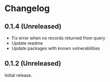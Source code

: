 # Changelog

## 0.1.4 (Unreleased)

* Fix error when no records returned from query
* Update readme
* Update packages with known vulnerabilities

## 0.1.2 (Unreleased)

Initial release.